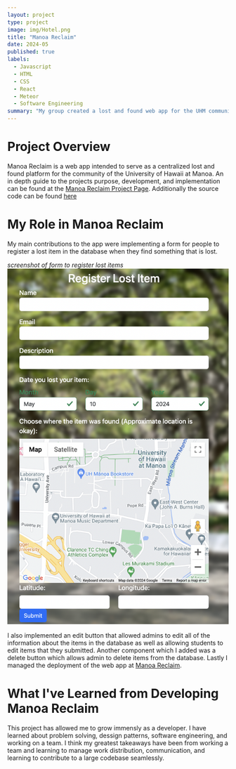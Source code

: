 ```yaml
---
layout: project
type: project
image: img/Hotel.png
title: "Manoa Reclaim"
date: 2024-05
published: true
labels:
  - Javascript
  - HTML
  - CSS
  - React
  - Meteor
  - Software Engineering
summary: "My group created a lost and found web app for the UHM community"
---
```

# Project Overview
Manoa Reclaim is a web app intended to serve as a centralized lost and found platform for the community of the University of Hawaii at Manoa. An in depth guide to the projects purpose, development, and implementation can be found at the [Manoa Reclaim Project Page](https://manoa-reclaim.github.io/). Additionally the source code can be found [here](https://github.com/manoa-reclaim/Manoa-reclaim-app)

# My Role in Manoa Reclaim
My main contributions to the app were implementing a form for people to register a lost item in the database when they find something that is lost. 

*screenshot of form to register lost items*
<img class="image-fluid" src="../img/RegisterLostItemForm.png">

I also implemented an edit button that allowed admins to edit all of the information about the items in the database as well as allowing students to edit items that they submitted. Another component which I added was a delete button which allows admin to delete items from the database. Lastly I managed the deployment of the web app at [Manoa Reclaim](https://manoareclaim.online/).

# What I've Learned from Developing Manoa Reclaim
This project has allowed me to grow immensly as a developer. I have learned about problem solving, dessign patterns, software engineering, and working on a team. I think my greatest takeaways have been from working a team and learning to manage work distribution, communication, and learning to contribute to a large codebase seamlessly. 


